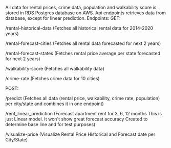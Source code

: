 All data for rental prices, crime data, population and walkability score is stored in RDS Postgres database on AWS.
Api endpoints retrieves data from database, except for linear prediction. 
Endpoints:
GET:

/rental-historical-data  (Fetches all historical rental data for 2014-2020 years)

/rental-forecast-cities  (Fetches all rental data forecasted for next 2 years)

/rental-forecast-states  (Fetches rental price average per state forecasted for next 2 years)

/walkability-score       (Fetches all walkability data)

/crime-rate              (Fetches crime data for 10 cities)

POST:

/predict                 (Fetches all data (rental price, walkability, crime rate, population) per city/state and combines it in one endpoint)  

/rent_linear_prediction  (Forecast apartment rent for 3, 6, 12 months This is just Linear model. It won't show great forecast accuracy Created to determine base line and for test purposes)

/visualize-price         (Visualize Rental Price Historical and Forecast date per City/State)
